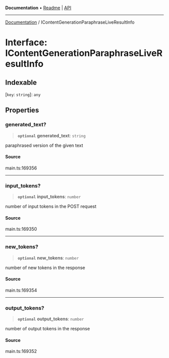 **Documentation** • [Readme](../README.md) \| [API](../globals.md)

***

[Documentation](../README.md) / IContentGenerationParaphraseLiveResultInfo

# Interface: IContentGenerationParaphraseLiveResultInfo

## Indexable

 \[`key`: `string`\]: `any`

## Properties

### generated\_text?

> **`optional`** **generated\_text**: `string`

paraphrased version of the given text

#### Source

main.ts:169356

***

### input\_tokens?

> **`optional`** **input\_tokens**: `number`

number of input tokens in the POST request

#### Source

main.ts:169350

***

### new\_tokens?

> **`optional`** **new\_tokens**: `number`

number of new tokens in the response

#### Source

main.ts:169354

***

### output\_tokens?

> **`optional`** **output\_tokens**: `number`

number of output tokens in the response

#### Source

main.ts:169352
